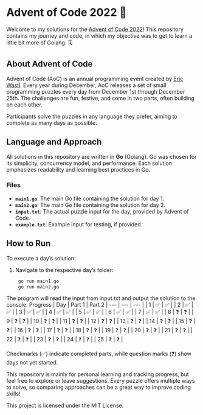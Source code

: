 # Advent of Code 2022 🎄

Welcome to my solutions for the [Advent of Code 2022](https://adventofcode.com/2022)! This repository contains my journey and code, in which my objective was to get to learn a little bit more of Golang. 🗓️

## About Advent of Code

Advent of Code (AoC) is an annual programming event created by [Eric Wastl](http://was.tl/). Every year during December, AoC releases a set of small programming puzzles every day from December 1st through December 25th. The challenges are fun, festive, and come in two parts, often building on each other.

Participants solve the puzzles in any language they prefer, aiming to complete as many days as possible.

## Language and Approach

All solutions in this repository are written in **Go** (Golang). Go was chosen for its simplicity, concurrency model, and performance. Each solution emphasizes readability and learning best practices in Go.

### Files
- **`main1.go`**: The main Go file containing the solution for day 1.
- **`main2.go`**: The main Go file containing the solution for day 2.
- **`input.txt`**: The actual puzzle input for the day, provided by Advent of Code.
- **`example.txt`**: Example input for testing, if provided.

## How to Run

To execute a day’s solution:

1. Navigate to the respective day’s folder:
   ```bash
    go run main1.go
    go run main2.go

The program will read the input from input.txt and output the solution to the console.
Progress
| Day |	Part 1 | Part 2
| --- | --- | --- |
| 1	| ✅ | ✅ |
| 2	| ✅ | ✅ |
| 3	| ✅ | ✅ |
| 4	| ✅ | ✅ |
| 5	| ✅ | ✅ |
| 6	| ✅ | ✅ |
| 7	| ✅ | ✅ |
| 8	| ❓ | ❓ | 
| 9	| ❓ | ❓ | 
| 10	| ❓ | ❓ | 
| 11	| ❓ | ❓ | 
| 12	| ❓ | ❓ | 
| 13	| ❓ | ❓ | 
| 14	| ❓ | ❓ | 
| 15	| ❓ | ❓ | 
| 16	| ❓ | ❓ | 
| 17	| ❓ | ❓ | 
| 18	| ❓ | ❓ | 
| 19	| ❓ | ❓ | 
| 20	| ❓ | ❓ | 
| 21	| ❓ | ❓ | 
| 22	| ❓ | ❓ | 
| 23	| ❓ | ❓ | 
| 24	| ❓ | ❓ | 
| 25	| ❓ | ❓ | 

Checkmarks (✅) indicate completed parts, while question marks (❓) show days not yet started.

This repository is mainly for personal learning and tracking progress, but feel free to explore or leave suggestions. Every puzzle offers multiple ways to solve, so comparing approaches can be a great way to improve coding skills!

This project is licensed under the MIT License.
